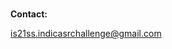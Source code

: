 <br>
<p>
  <strong>Contact:</strong>
  
  <a href='mailto:is21ss.indicasrchallenge@gmail.com'>is21ss.indicasrchallenge@gmail.com</a>
  
</p>

